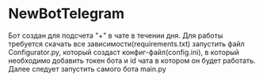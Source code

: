 # NewBotTelegram

  Бот создан для подсчета "+" в чате в течении дня.
Для работы требуется скачать все зависимости(requirements.txt) запустить файл Configurator.py, который создаст конфиг-файл(config.ini),
в который необходимо добавить токен бота и id чата в котором он будет работать.
Далее следует запустить самого бота main.py
